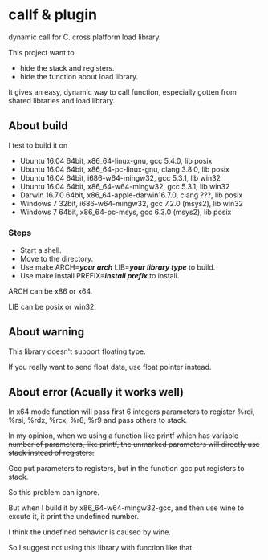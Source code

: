 # callf & plugin

dynamic call for C.
cross platform load library.

This project want to

* hide the stack and registers.
* hide the function about load library.

It gives an easy, dynamic way to call function, especially gotten from shared libraries and load library.

## About build

I test to build it on

* Ubuntu 16.04 64bit, x86_64-linux-gnu, gcc 5.4.0, lib posix
* Ubuntu 16.04 64bit, x86_64-pc-linux-gnu, clang 3.8.0, lib posix
* Ubuntu 16.04 64bit, i686-w64-mingw32, gcc 5.3.1, lib win32
* Ubuntu 16.04 64bit, x86_64-w64-mingw32, gcc 5.3.1, lib win32
* Darwin 16.7.0 64bit, x86_64-apple-darwin16.7.0, clang ???, lib posix
* Windows 7 32bit, i686-w64-mingw32, gcc 7.2.0 (msys2), lib win32
* Windows 7 64bit, x86_64-pc-msys, gcc 6.3.0 (msys2), lib posix

### Steps

* Start a shell.
* Move to the directory.
* Use  make ARCH=___your arch___ LIB=___your library type___  to build.
* Use  make install PREFIX=___install prefix___  to install.

ARCH can be x86 or x64.

LIB can be posix or win32.

## About warning

This library doesn't support floating type.

If you really want to send float data, use float pointer instead.

## About error (Acually it works well)

In x64 mode function will pass first 6 integers parameters to register %rdi, %rsi, %rdx, %rcx, %r8, %r9 and pass others to stack.

~~In my opinion, when we using a function like printf which has variable number of parameters, like printf, the unmarked parameters will directly use stack instead of registers.~~

Gcc put parameters to registers, but in the function gcc put registers to stack.

So this problem can ignore.

But when I build it by x86_64-w64-mingw32-gcc, and then use wine to excute it, it print the undefined number.

I think the undefined behavior is caused by wine.

So I suggest not using this library with function like that.
